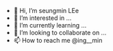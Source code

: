 - 👋 Hi, I’m seungmin LEe
- 👀 I’m interested in ...
- 🌱 I’m currently learning ...
- 💞️ I’m looking to collaborate on ...
- 📫 How to reach me @ing__min

<!---
S0109890/S0109890 is a ✨ special ✨ repository because its `README.md` (this file) appears on your GitHub profile.
You can click the Preview link to take a look at your changes.
--->
